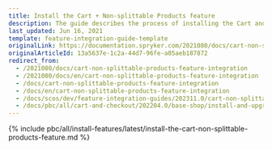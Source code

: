 ```yaml
---
title: Install the Cart + Non-splittable Products feature
description: The guide describes the process of installing the Cart and Non-splittable Products features into your project
last_updated: Jun 16, 2021
template: feature-integration-guide-template
originalLink: https://documentation.spryker.com/2021080/docs/cart-non-splittable-products-feature-integration
originalArticleId: 13a5637e-1c2a-44d7-96fe-a05aeb187872
redirect_from:
  - /2021080/docs/cart-non-splittable-products-feature-integration
  - /2021080/docs/en/cart-non-splittable-products-feature-integration
  - /docs/cart-non-splittable-products-feature-integration
  - /docs/en/cart-non-splittable-products-feature-integration
  - /docs/scos/dev/feature-integration-guides/202311.0/cart-non-splittable-products-feature-integration.html
  - /docs/pbc/all/cart-and-checkout/202204.0/base-shop/install-and-upgrade/install-features/install-the-cart-non-splittable-products-feature.html
---
```

{% include pbc/all/install-features/latest/install-the-cart-non-splittable-products-feature.md %} <!-- To edit, see /_includes/pbc/all/install-features/202311.0/install-the-cart-non-splittable-products-feature.md -->
